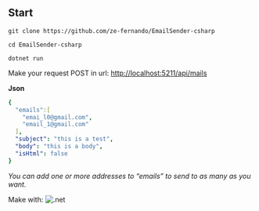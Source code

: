 ## Start
`git clone https://github.com/ze-fernando/EmailSender-csharp`

`cd EmailSender-csharp`

`dotnet run`

Make your request POST in url:
[http://localhost:5211/api/mails](http://localhost:5211/api/mails)

**Json**

```yaml
{
  "emails":[
    "emai_l0@gmail.com",
    "email_1@gmail.com"
  ],
  "subject": "this is a test",
  "body": "this is a body",
  "isHtml": false
}
```

*You can add one or more addresses to “emails” to send to as many as you want.*

Make with:
![.net](https://img.shields.io/badge/.NET-5C2D91?style=for-the-badge&logo=.net&logoColor=white)
